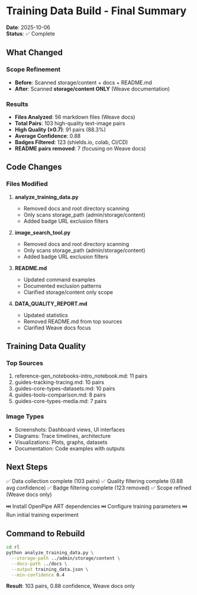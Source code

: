 # Training Data Build - Final Summary

**Date**: 2025-10-06  
**Status**: ✅ Complete

## What Changed

### Scope Refinement
- **Before**: Scanned storage/content + docs + README.md
- **After**: Scanned **storage/content ONLY** (Weave documentation)

### Results
- **Files Analyzed**: 56 markdown files (Weave docs)
- **Total Pairs**: 103 high-quality text-image pairs
- **High Quality (≥0.7)**: 91 pairs (88.3%)
- **Average Confidence**: 0.88
- **Badges Filtered**: 123 (shields.io, colab, CI/CD)
- **README pairs removed**: 7 (focusing on Weave docs)

## Code Changes

### Files Modified
1. **analyze_training_data.py**
   - Removed docs and root directory scanning
   - Only scans storage_path (admin/storage/content)
   - Added badge URL exclusion filters

2. **image_search_tool.py**
   - Removed docs and root directory scanning
   - Only scans storage_path (admin/storage/content)
   - Added badge URL exclusion filters

3. **README.md**
   - Updated command examples
   - Documented exclusion patterns
   - Clarified storage/content only scope

4. **DATA_QUALITY_REPORT.md**
   - Updated statistics
   - Removed README.md from top sources
   - Clarified Weave docs focus

## Training Data Quality

### Top Sources
1. reference-gen_notebooks-intro_notebook.md: 11 pairs
2. guides-tracking-tracing.md: 10 pairs
3. guides-core-types-datasets.md: 10 pairs
4. guides-tools-comparison.md: 8 pairs
5. guides-core-types-media.md: 7 pairs

### Image Types
- Screenshots: Dashboard views, UI interfaces
- Diagrams: Trace timelines, architecture
- Visualizations: Plots, graphs, datasets
- Documentation: Code examples with outputs

## Next Steps

✅ Data collection complete (103 pairs)
✅ Quality filtering complete (0.88 avg confidence)
✅ Badge filtering complete (123 removed)
✅ Scope refined (Weave docs only)

⏭️ Install OpenPipe ART dependencies
⏭️ Configure training parameters
⏭️ Run initial training experiment

## Command to Rebuild

```bash
cd rl
python analyze_training_data.py \
  --storage-path ../admin/storage/content \
  --docs-path ../docs \
  --output training_data.json \
  --min-confidence 0.4
```

**Result**: 103 pairs, 0.88 confidence, Weave docs only
